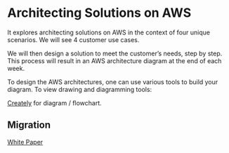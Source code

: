 # Architecting Solutions on AWS

It explores architecting solutions on AWS in the context of four unique scenarios.  We will see 4 customer use cases. 

We will then design a solution to meet the customer’s needs, step by step. 
This process will result in an AWS architecture diagram at the end of each week. 

To design the AWS architectures, one can use various tools to build your diagram. To view drawing and diagramming tools:

[Creately](https://app.creately.com/) for diagram / flowchart.


## Migration 

[White Paper](https://docs.aws.amazon.com/pdfs/wellarchitected/latest/migration-lens/migration-lens.pdf#migration-lens)



